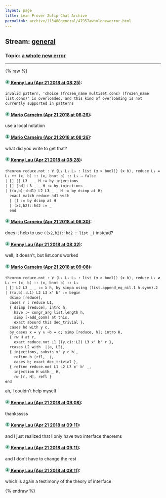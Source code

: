 ```yaml
---
layout: page
title: Lean Prover Zulip Chat Archive 
permalink: archive/113488general/47957awholenewerror.html
---
```


## Stream: [general](index.html)
### Topic: [a whole new error](47957awholenewerror.html)

---


{% raw %}
#### [![Click to go to Zulip](../../assets/img/zulip2.png) Kenny Lau (Apr 21 2018 at 08:25)](https://leanprover.zulipchat.com/#narrow/stream/113488-general/topic/a%20whole%20new%20error/near/125483415):
```lean
invalid pattern, 'choice (frozen_name multiset.cons) (frozen_name list.cons)' is overloaded, and this kind of overloading is not currently supported in patterns
```

#### [![Click to go to Zulip](../../assets/img/zulip2.png) Mario Carneiro (Apr 21 2018 at 08:26)](https://leanprover.zulipchat.com/#narrow/stream/113488-general/topic/a%20whole%20new%20error/near/125483454):
use a local notation

#### [![Click to go to Zulip](../../assets/img/zulip2.png) Mario Carneiro (Apr 21 2018 at 08:26)](https://leanprover.zulipchat.com/#narrow/stream/113488-general/topic/a%20whole%20new%20error/near/125483456):
what did you write to get that?

#### [![Click to go to Zulip](../../assets/img/zulip2.png) Kenny Lau (Apr 21 2018 at 08:28)](https://leanprover.zulipchat.com/#narrow/stream/113488-general/topic/a%20whole%20new%20error/near/125483501):
```lean
theorem reduce.not : ∀ {L₁ L₂ L₃ : list (α × bool)} (x b), reduce L₁ = L₂ ++ (x, b) :: (x, bnot b) :: L₃ → false
| [] [] L3 _ _ H := by injections
| [] [hd] L3 _ _ H := by injections
| ((x,b)::hd1) L2 L3 _ _ H := by dsimp at H;
  exact match reduce hd1 with
  | [] := by dsimp at H
  | (x2,b2)::hd2 := _
  end
```

#### [![Click to go to Zulip](../../assets/img/zulip2.png) Mario Carneiro (Apr 21 2018 at 08:30)](https://leanprover.zulipchat.com/#narrow/stream/113488-general/topic/a%20whole%20new%20error/near/125483556):
does it help to use `((x2,b2)::hd2 : list _)` instead?

#### [![Click to go to Zulip](../../assets/img/zulip2.png) Kenny Lau (Apr 21 2018 at 08:32)](https://leanprover.zulipchat.com/#narrow/stream/113488-general/topic/a%20whole%20new%20error/near/125483605):
well, it doesn't, but list.cons worked

#### [![Click to go to Zulip](../../assets/img/zulip2.png) Mario Carneiro (Apr 21 2018 at 09:08)](https://leanprover.zulipchat.com/#narrow/stream/113488-general/topic/a%20whole%20new%20error/near/125484552):
```
theorem reduce.not : ∀ (L₁ L₂ L₃ : list (α × bool)) (x b), reduce L₁ ≠ L₂ ++ (x, b) :: (x, bnot b) :: L₃
| [] L2 L3 _ _ := λ h, by simpa using (list.append_eq_nil.1 h.symm).2
| ((x,b)::L1) L2 L3 x' b' := begin
  dsimp [reduce],
  cases r : reduce L1,
  { dsimp [reduce], intro h,
    have := congr_arg list.length h,
    simp [-add_comm] at this,
    exact absurd this dec_trivial },
  cases hd with y c,
  by_cases x = y ∧ ¬b = c; simp [reduce, h]; intro H,
  { rw H at r,
    exact reduce.not L1 ((y,c)::L2) L3 x' b' r },
  rcases L2 with _|⟨a, L2⟩,
  { injections, substs x' y c b',
    refine h ⟨rfl, _⟩,
    cases b; exact dec_trivial },
  { refine reduce.not L1 L2 L3 x' b' _,
    injection H with _ H,
    rw [r, H], refl }
end
```
ah, I couldn't help myself

#### [![Click to go to Zulip](../../assets/img/zulip2.png) Kenny Lau (Apr 21 2018 at 09:08)](https://leanprover.zulipchat.com/#narrow/stream/113488-general/topic/a%20whole%20new%20error/near/125484554):
thanksssss

#### [![Click to go to Zulip](../../assets/img/zulip2.png) Kenny Lau (Apr 21 2018 at 09:11)](https://leanprover.zulipchat.com/#narrow/stream/113488-general/topic/a%20whole%20new%20error/near/125484611):
and I just realized that I only have two interface theorems

#### [![Click to go to Zulip](../../assets/img/zulip2.png) Kenny Lau (Apr 21 2018 at 09:11)](https://leanprover.zulipchat.com/#narrow/stream/113488-general/topic/a%20whole%20new%20error/near/125484612):
and I don't have to change the rest

#### [![Click to go to Zulip](../../assets/img/zulip2.png) Kenny Lau (Apr 21 2018 at 09:11)](https://leanprover.zulipchat.com/#narrow/stream/113488-general/topic/a%20whole%20new%20error/near/125484613):
which is again a testimony of the theory of interface


{% endraw %}
